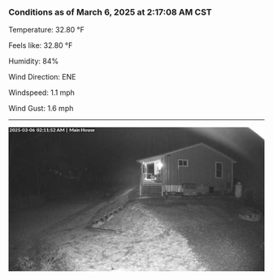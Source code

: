 ### Conditions as of March 6, 2025 at 2:17:08 AM CST 

Temperature: 32.80 &deg;F

Feels like: 32.80 &deg;F

Humidity: 84%

Wind Direction: ENE

Windspeed: 1.1 mph

Wind Gust: 1.6 mph

---

<img src="./images/latest.jpeg"/>

